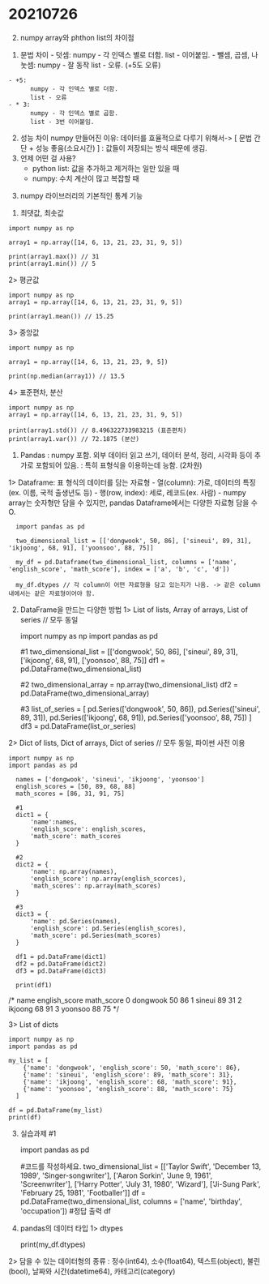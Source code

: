 # 20210726

2. numpy array와 phthon list의 차이점
  1) 문법 차이
    - 덧셈: 
          numpy - 각 인덱스 별로 더함.
          list - 이어붙임.
    - 뺄셈, 곱셈, 나눗셈: 
          numpy - 잘 동작
          list - 오류. (+5도 오류)
   
    - +5: 
          numpy - 각 인덱스 별로 더함.
          list - 오류
    - * 3:
          numpy - 각 인덱스 별로 곱함.
          list - 3번 이어붙임.
   2) 성능 차이
      numpy 만들어진 이유: 데이터를 효율적으로 다루기 위해서-> [ 문법 간단 + 성능 좋음(소요시간) ]     : 값들이 저장되는 방식 때문에 생김.
   3) 언제 어떤 걸 사용?
      - python list: 값을 추가하고 제거하는 일만 있을 때
      - numpy: 수치 계산이 많고 복잡할 때
      
          
3. numpy 라이브러리의 기본적인 통계 기능

  1) 최댓값, 최솟값
       
    import numpy as np
    
    array1 = np.array([14, 6, 13, 21, 23, 31, 9, 5])
    
    print(array1.max()) // 31
    print(array1.min()) // 5

2> 평균값
 
    import numpy as np
    array1 = np.array([14, 6, 13, 21, 23, 31, 9, 5])
    
    print(array1.mean()) // 15.25
    
3> 중앙값

    import numpy as np
    
    array1 = np.array([14, 6, 13, 21, 23, 9, 5])
    
    print(np.median(array1)) // 13.5
    
4> 표준편차, 분산
    
    import numpy as np
    array1 = np.array([14, 6, 13, 21, 23, 31, 9, 5])
    
    print(array1.std()) // 8.496322733983215 (표준편차)
    print(array1.var()) // 72.1875 (분산)
    
    
1. Pandas
  : numpy 포함. 외부 데이터 읽고 쓰기, 데이터 분석, 정리, 시각화 등이 추가로 포함되어 있음.
  : 특히 표형식을 이용하는데 능함. (2차원)
  
  1> Dataframe: 표 형식의 데이터를 담는 자료형
    - 열(column): 가로, 데이터의 특징(ex. 이름, 국적 출생년도 등)
    - 행(row, index): 세로, 레코드(ex. 사람)
    - numpy array는 숫자형만 담을 수 있지만, pandas Dataframe에서는 다양한 자료형 담을 수 O.


      import pandas as pd
      
      two_dimensional_list = [['dongwook', 50, 86], ['sineui', 89, 31], 'ikjoong', 68, 91], ['yoonsoo', 88, 75]]
      
      my_df = pd.Dataframe(two_dimensional_list, columns = ['name', 'english_score', 'math_score'], index = ['a', 'b', 'c', 'd'])
      
      my_df.dtypes // 각 column이 어떤 자료형을 담고 있는지가 나옴. -> 같은 column 내에서는 같은 자료형이어야 함. 
      
 
 2. DataFrame을 만드는 다양한 방법
 1> List of lists, Array of arrays, List of series // 모두 동일

      import numpy as np
      import pandas as pd
      
      #1
      two_dimensional_list = [['dongwook', 50, 86], ['sineui', 89, 31], ['ikjoong', 68, 91], ['yoonsoo', 88, 75]]
      df1 = pd.DataFrame(two_dimensional_list)
      
      #2
      two_dimensional_array = np.array(two_dimensional_list)
      df2 = pd.DataFrame(two_dimensional_array)
      
      #3
      list_of_series = [
        pd.Series(['dongwook', 50, 86]), 
        pd.Series(['sineui', 89, 31]), 
        pd.Series(['ikjoong', 68, 91]), 
        pd.Series(['yoonsoo', 88, 75])
      ]
      df3 = pd.DataFrame(list_or_series)

  2> Dict of lists, Dict of arrays, Dict of series // 모두 동일, 파이썬 사전 이용
     
    import numpy as np
    import pandas as pd
     
      names = ['dongwook', 'sineui', 'ikjoong', 'yoonsoo']
      english_scores = [50, 89, 68, 88]
      math_scores = [86, 31, 91, 75]
      
      #1
      dict1 = {
          'name':names,
          'english_score': english_scores,
          'math_score': math_scores
      }
      
      #2
      dict2 = {
          'name': np.array(names),
          'english_score': np.array(english_scorces),
          'math_scores': np.array(math_scores)
      }
      
      #3
      dict3 = {
          'name': pd.Series(names),
          'english_score': pd.Series(english_scores),
          'math_score': pd.Series(math_scores)
      }
      
      df1 = pd.DataFrame(dict1)
      df2 = pd.DataFrame(dict2)
      df3 = pd.DataFrame(dict3)
      
      print(df1)
 
/*     name  english_score  math_score
0  dongwook             50          86
1    sineui             89          31
2   ikjoong             68          91
3   yoonsoo             88          75 */

  3> List of dicts
  
    import numpy as np
    import pandas as pd
      
    my_list = [
        {'name': 'dongwook', 'english_score': 50, 'math_score': 86},
        {'name': 'sineui', 'english_score': 89, 'math_score': 31},
        {'name': 'ikjoong', 'english_score': 68, 'math_score': 91},
        {'name': 'yoonsoo', 'english_score': 88, 'math_score': 75}
      ]

    df = pd.DataFrame(my_list)
    print(df)

3. 실습과제
#1

    import pandas as pd

    #코드를 작성하세요.
    two_dimensional_list = [['Taylor Swift', 'December 13, 1989', 'Singer-songwriter'], ['Aaron Sorkin', 'June 9, 1961', 'Screenwriter'], ['Harry Potter', 'July 31, 1980', 'Wizard'], ['Ji-Sung Park', 'February 25, 1981', 'Footballer']]
    df = pd.DataFrame(two_dimensional_list, columns = ['name', 'birthday', 'occupation'])
    #정답 출력
    df
    
4. pandas의 데이터 타입
1> dtypes

    print(my_df.dtypes)

2> 담을 수 있는 데이터형의 종류
    : 정수(int64), 소수(float64), 텍스트(object), 불린(bool), 날짜와 시간(datetime64), 카테고리(category)
